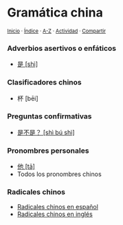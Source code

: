 # Gramática china
<sup>[Inicio](https://github.com/jucardus/jucardus.github.io/blob/main/readme.md) · [Índice](https://github.com/jucardus/jucardus.github.io/blob/main/readme.md#contenido) · [A-Z](https://github.com/jucardus/jucardus.github.io/blob/main/indices/alfabetico.md) · [Actividad](https://github.com/jucardus/jucardus.github.io/blob/main/indices/actividad.md) · [Compartir](https://x.com/intent/tweet?text=Gram%C3%A1tica%20china%2C%20subdividida%20en%20temas%2C%20con%20frases%20de%20ejemplo%20y%20m%C3%A1s.%0A%E2%86%92%20https%3A%2F%2Fgithub.com%2Fjucardus%2Frepo%2Fblob%2Fmain%2Findices%2Fgramatica-china.md%0A%0A%23grmtc_chn_jucardus%20%23indcs_jucardus%0A%40jucardus)</sup>

### Adverbios asertivos o enfáticos

* [是 [shì]](https://github.com/jucardus/jucardus.github.io/blob/main/contenido/25/04/21/26159.md)

### Clasificadores chinos

* 杯 [bēi]

### Preguntas confirmativas

* [是不是？ [shì bú shì]](https://github.com/jucardus/jucardus.github.io/blob/main/contenido/25/04/20/shi4-bu2-shi4.md)

### Pronombres personales

* [他 [tā]](https://github.com/jucardus/jucardus.github.io/blob/main/contenido/25/04/20/20182.md)
* Todos los pronombres chinos

### Radicales chinos

* [Radicales chinos en español](https://github.com/jucardus/jucardus.github.io/blob/main/contenido/25/04/24/radicales-chinos-espanol.md)
* [Radicales chinos en inglés](https://github.com/jucardus/jucardus.github.io/blob/main/contenido/25/04/21/radicales-chinos-ingles.md)
